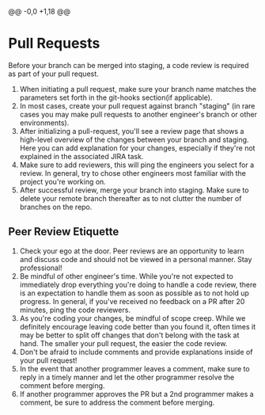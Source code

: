 @@ -0,0 +1,18 @@
# Pull Requests

Before your branch can be merged into staging, a code review is required as part of your pull request.

1. When initiating a pull request, make sure your branch name matches the parameters set forth in the git-hooks section(if applicable).
2. In most cases, create your pull request against branch "staging" (in rare cases you may make pull requests to another engineer's branch or other environments).
3. After initializing a pull-request, you'll see a review page that shows a high-level overview of the changes between your branch and staging.  Here you can add explanation for your changes, especially if they're not explained in the associated JIRA task.
4. Make sure to add reviewers, this will ping the engineers you select for a review.  In general, try to chose other engineers most familiar with the project you're working on.
5. After successful review, merge your branch into staging.  Make sure to delete your remote branch thereafter as to not clutter the number of branches on the repo.  

## Peer Review Etiquette

1. Check your ego at the door.  Peer reviews are an opportunity to learn and discuss code and should not be viewed in a personal manner.  Stay professional!
2. Be mindful of other engineer's time.  While you're not expected to immediately drop everything you're doing to handle a code review, there is an expectation to handle them as soon as possible as to not hold up progress. In general, if you've received no feedback on a PR after 20 minutes, ping the code reviewers.
3. As you're coding your changes, be mindful of scope creep.  While we definitely encourage leaving code better than you found it, often times it may be better to split off changes that don't belong with the task at hand.  The smaller your pull request, the easier the code review.
4. Don't be afraid to include comments and provide explanations inside of your pull request!
5. In the event that another programmer leaves a comment, make sure to reply in a timely manner and let the other programmer resolve the comment before merging.
6. If another programmer approves the PR but a 2nd programmer makes a comment, be sure to address the comment before merging.